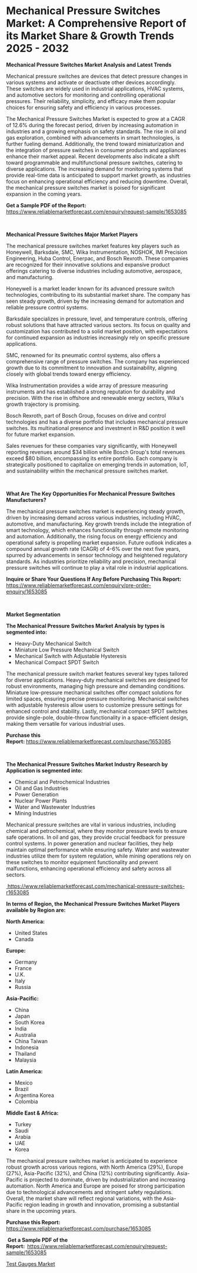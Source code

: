 <p><h1>Mechanical Pressure Switches Market: A Comprehensive Report of its Market Share & Growth Trends 2025 - 2032</h1></p><p><strong>Mechanical Pressure Switches Market Analysis and Latest Trends</strong></p>
<p><p>Mechanical pressure switches are devices that detect pressure changes in various systems and activate or deactivate other devices accordingly. These switches are widely used in industrial applications, HVAC systems, and automotive sectors for monitoring and controlling operational pressures. Their reliability, simplicity, and efficacy make them popular choices for ensuring safety and efficiency in various processes.</p><p>The Mechanical Pressure Switches Market is expected to grow at a CAGR of 12.6% during the forecast period, driven by increasing automation in industries and a growing emphasis on safety standards. The rise in oil and gas exploration, combined with advancements in smart technologies, is further fueling demand. Additionally, the trend toward miniaturization and the integration of pressure switches in consumer products and appliances enhance their market appeal. Recent developments also indicate a shift toward programmable and multifunctional pressure switches, catering to diverse applications. The increasing demand for monitoring systems that provide real-time data is anticipated to support market growth, as industries focus on enhancing operational efficiency and reducing downtime. Overall, the mechanical pressure switches market is poised for significant expansion in the coming years.</p></p>
<p><strong>Get a Sample PDF of the Report:&nbsp;</strong> <a href="https://www.reliablemarketforecast.com/enquiry/request-sample/1653085?utm_campaign=2320&utm_medium=2&utm_source=Github&utm_content=ia&utm_term=05032025&utm_id=mechanical-pressure-switches">https://www.reliablemarketforecast.com/enquiry/request-sample/1653085</a></p>
<p>&nbsp;</p>
<p><strong>Mechanical Pressure Switches Major Market Players</strong></p>
<p><p>The mechanical pressure switches market features key players such as Honeywell, Barksdale, SMC, Wika Instrumentation, NOSHOK, IMI Precision Engineering, Huba Control, Enerpac, and Bosch Rexroth. These companies are recognized for their innovative solutions and expansive product offerings catering to diverse industries including automotive, aerospace, and manufacturing.</p><p>Honeywell is a market leader known for its advanced pressure switch technologies, contributing to its substantial market share. The company has seen steady growth, driven by the increasing demand for automation and reliable pressure control systems. </p><p>Barksdale specializes in pressure, level, and temperature controls, offering robust solutions that have attracted various sectors. Its focus on quality and customization has contributed to a solid market position, with expectations for continued expansion as industries increasingly rely on specific pressure applications.</p><p>SMC, renowned for its pneumatic control systems, also offers a comprehensive range of pressure switches. The company has experienced growth due to its commitment to innovation and sustainability, aligning closely with global trends toward energy efficiency.</p><p>Wika Instrumentation provides a wide array of pressure measuring instruments and has established a strong reputation for durability and precision. With the rise in offshore and renewable energy sectors, Wika's growth trajectory is promising.</p><p>Bosch Rexroth, part of Bosch Group, focuses on drive and control technologies and has a diverse portfolio that includes mechanical pressure switches. Its multinational presence and investment in R&D position it well for future market expansion.</p><p>Sales revenues for these companies vary significantly, with Honeywell reporting revenues around $34 billion while Bosch Group's total revenues exceed $80 billion, encompassing its entire portfolio. Each company is strategically positioned to capitalize on emerging trends in automation, IoT, and sustainability within the mechanical pressure switches market.</p></p>
<p>&nbsp;</p>
<p><strong>What Are The Key Opportunities For Mechanical Pressure Switches Manufacturers?</strong></p>
<p><p>The mechanical pressure switches market is experiencing steady growth, driven by increasing demand across various industries, including HVAC, automotive, and manufacturing. Key growth trends include the integration of smart technology, which enhances functionality through remote monitoring and automation. Additionally, the rising focus on energy efficiency and operational safety is propelling market expansion. Future outlook indicates a compound annual growth rate (CAGR) of 4-6% over the next five years, spurred by advancements in sensor technology and heightened regulatory standards. As industries prioritize reliability and precision, mechanical pressure switches will continue to play a vital role in industrial applications.</p></p>
<p><strong>Inquire or Share Your Questions If Any Before Purchasing This Report:</strong> <a href="https://www.reliablemarketforecast.com/enquiry/pre-order-enquiry/1653085?utm_campaign=2320&utm_medium=2&utm_source=Github&utm_content=ia&utm_term=05032025&utm_id=mechanical-pressure-switches">https://www.reliablemarketforecast.com/enquiry/pre-order-enquiry/1653085</a></p>
<p>&nbsp;</p>
<p><strong>Market Segmentation</strong></p>
<p><strong>The Mechanical Pressure Switches Market Analysis by types is segmented into:</strong></p>
<p><ul><li>Heavy-Duty Mechanical Switch</li><li>Miniature Low Pressure Mechanical Switch</li><li>Mechanical Switch with Adjustable Hysteresis</li><li>Mechanical Compact SPDT Switch</li></ul></p>
<p><p>The mechanical pressure switch market features several key types tailored for diverse applications. Heavy-duty mechanical switches are designed for robust environments, managing high pressure and demanding conditions. Miniature low-pressure mechanical switches offer compact solutions for limited spaces, ensuring precise pressure monitoring. Mechanical switches with adjustable hysteresis allow users to customize pressure settings for enhanced control and stability. Lastly, mechanical compact SPDT switches provide single-pole, double-throw functionality in a space-efficient design, making them versatile for various industrial uses.</p></p>
<p><strong>Purchase this Report:&nbsp;</strong><a href="https://www.reliablemarketforecast.com/purchase/1653085?utm_campaign=2320&utm_medium=2&utm_source=Github&utm_content=ia&utm_term=05032025&utm_id=mechanical-pressure-switches">https://www.reliablemarketforecast.com/purchase/1653085</a></p>
<p>&nbsp;</p>
<p><strong>The Mechanical Pressure Switches Market Industry Research by Application is segmented into:</strong></p>
<p><ul><li>Chemical and Petrochemical Industries</li><li>Oil and Gas Industries</li><li>Power Generation</li><li>Nuclear Power Plants</li><li>Water and Wastewater Industries</li><li>Mining Industries</li></ul></p>
<p><p>Mechanical pressure switches are vital in various industries, including chemical and petrochemical, where they monitor pressure levels to ensure safe operations. In oil and gas, they provide crucial feedback for pressure control systems. In power generation and nuclear facilities, they help maintain optimal performance while ensuring safety. Water and wastewater industries utilize them for system regulation, while mining operations rely on these switches to monitor equipment functionality and prevent malfunctions, enhancing operational efficiency and safety across all sectors.</p></p>
<p><a href="https://www.reliablemarketforecast.com/mechanical-pressure-switches-r1653085?utm_campaign=2320&utm_medium=2&utm_source=Github&utm_content=ia&utm_term=05032025&utm_id=mechanical-pressure-switches">&nbsp;https://www.reliablemarketforecast.com/mechanical-pressure-switches-r1653085</a></p>
<p><strong>In terms of Region, the Mechanical Pressure Switches Market Players available by Region are:</strong></p>
<p>
    <p> <strong> North America: </strong>
        <ul>
            <li>United States</li>
            <li>Canada</li>
        </ul>
        </p> 
    <p> <strong> Europe: </strong>
        <ul>
            <li>Germany</li>
            <li>France</li>
            <li>U.K.</li>
            <li>Italy</li>
            <li>Russia</li>
        </ul>
        </p> 
    <p> <strong> Asia-Pacific: </strong>
        <ul>
            <li>China</li>
            <li>Japan</li>
            <li>South Korea</li>
            <li>India</li>
            <li>Australia</li>
            <li>China Taiwan</li>
            <li>Indonesia</li>
            <li>Thailand</li>
            <li>Malaysia</li>
        </ul>
        </p> 
    <p> <strong> Latin America: </strong>
        <ul>
            <li>Mexico</li>
            <li>Brazil</li>
            <li>Argentina Korea</li>
            <li>Colombia</li>
        </ul>
        </p> 
    <p> <strong> Middle East & Africa: </strong>
        <ul>
            <li>Turkey</li>
            <li>Saudi</li>
            <li>Arabia</li>
            <li>UAE</li>
            <li>Korea</li>
        </ul>
    </p>
    </p>
<p><p>The mechanical pressure switches market is anticipated to experience robust growth across various regions, with North America (29%), Europe (27%), Asia-Pacific (32%), and China (12%) contributing significantly. Asia-Pacific is projected to dominate, driven by industrialization and increasing automation. North America and Europe are poised for strong participation due to technological advancements and stringent safety regulations. Overall, the market share will reflect regional variations, with the Asia-Pacific region leading in growth and innovation, promising a substantial share in the upcoming years.</p></p>
<p><strong>Purchase this Report: </strong><a href="https://www.reliablemarketforecast.com/purchase/1653085?utm_campaign=2320&utm_medium=2&utm_source=Github&utm_content=ia&utm_term=05032025&utm_id=mechanical-pressure-switches">https://www.reliablemarketforecast.com/purchase/1653085</a></p>
<p>&nbsp;<strong>Get a Sample PDF of the Report:&nbsp;&nbsp;</strong><a href="https://www.reliablemarketforecast.com/enquiry/request-sample/1653085?utm_campaign=2320&utm_medium=2&utm_source=Github&utm_content=ia&utm_term=05032025&utm_id=mechanical-pressure-switches">https://www.reliablemarketforecast.com/enquiry/request-sample/1653085</a></p>
<p><strong></strong></p>
<p><p><a href="https://github.com/AngelaWalsh696/Market-Research-Report-List-1/blob/main/test-gauges-market.md?utm_campaign=2320&utm_medium=2&utm_source=Github&utm_content=ia&utm_term=05032025&utm_id=mechanical-pressure-switches">Test Gauges Market</a></p></p>